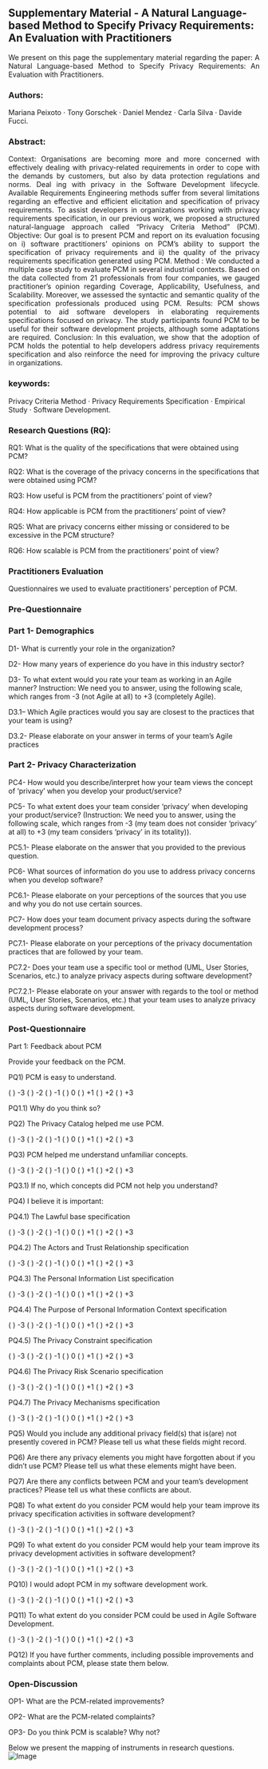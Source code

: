 ## Supplementary Material - A Natural Language-based Method to Specify Privacy Requirements: An Evaluation with Practitioners
<div style="text-align: justify">We present on this page the supplementary material regarding the paper: A Natural Language-based Method to Specify Privacy Requirements: An Evaluation with Practitioners.</div> 

### Authors: 
Mariana Peixoto · Tony Gorschek · Daniel Mendez · Carla Silva · Davide Fucci.

### Abstract:
<div style="text-align: justify">Context: Organisations are becoming more and more concerned with effectively dealing with privacy-related requirements in order to cope with the demands by customers, but also by data protection regulations and norms. Deal ing with privacy in the Software Development lifecycle. Available Requirements Engineering methods suffer from several limitations regarding an effective and efficient elicitation and specification of privacy requirements. To assist developers in organizations working with privacy requirements specification, in our previous work, we proposed a structured natural-language approach called “Privacy
Criteria Method” (PCM). Objective: Our goal is to present PCM and report on its evaluation focusing on i) software practitioners’ opinions on PCM’s ability to support the specification of privacy requirements and ii) the quality of the privacy requirements specification generated using PCM. Method : We conducted a multiple case study to evaluate PCM in several industrial contexts. Based on the data collected from 21 professionals from four companies, we gauged practitioner’s opinion regarding Coverage, Applicability, Usefulness, and Scalability. Moreover, we assessed the syntactic and semantic quality of the specification professionals produced using PCM. Results: PCM shows potential to aid software developers in elaborating requirements specifications focused on privacy. The study participants found PCM to be useful for their software development projects, although some adaptations are required. Conclusion: In this evaluation, we show that the adoption of PCM holds the potential to help developers address privacy requirements specification and also reinforce the need for improving the privacy culture in organizations.</div>

### keywords:
Privacy Criteria Method · Privacy Requirements Specification · Empirical Study · Software Development.

### Research Questions (RQ): 

RQ1: What is the quality of the specifications that were obtained using PCM?

RQ2: What is the coverage of the privacy concerns in the specifications that were obtained using PCM?

RQ3: How useful is PCM from the practitioners’ point of view?

RQ4: How applicable is PCM from the practitioners’ point of view?

RQ5: What are privacy concerns either missing or considered to be excessive in the PCM structure?

RQ6: How scalable is PCM from the practitioners’ point of view?

### Practitioners Evaluation
<div style="text-align: justify">Questionnaires we used to evaluate practitioners' perception of PCM. </div>


### Pre-Questionnaire


### Part 1- Demographics

D1- What is currently your role in the organization?

D2- How many years of experience do you have in this industry sector?

D3- To what extent would you rate your team as working in an Agile manner? Instruction: We need you to answer, using the following scale, which ranges from -3 (not Agile at all) to +3 (completely Agile).

D3.1– Which Agile practices would you say are closest to the practices that your team is using?

D3.2- Please elaborate on your answer in terms of your team’s Agile practices

### Part 2- Privacy Characterization

PC4- How would you describe/interpret  how your team views the concept of ‘privacy’ when you develop your product/service?

PC5- To what extent does your team consider ‘privacy’ when developing your product/service? (Instruction: We need you to answer, using the following scale, which ranges from -3 (my team does not consider 
‘privacy‘ at all) to +3 (my team considers ‘privacy’ in its totality)).

PC5.1- Please elaborate on the answer that you provided to the previous question.

PC6- What sources of information do you use to address privacy concerns when you develop software?

PC6.1- Please elaborate on your perceptions of the sources that you use and why you do not use certain sources.

PC7- How does your team document privacy aspects during the software development process?

PC7.1- Please elaborate on your perceptions of the privacy documentation practices that are followed by your team.

PC7.2- Does your team use a specific tool or method (UML, User Stories, Scenarios, etc.) to analyze privacy aspects during software development?

PC7.2.1- Please elaborate on your answer with regards to the tool or method (UML, User Stories, Scenarios, etc.) that your team uses to analyze privacy aspects during software development.

### Post-Questionnaire

Part 1: Feedback about PCM

Provide your feedback on the PCM. 

PQ1) PCM is easy to understand.

( ) -3 ( ) -2 ( ) -1 ( ) 0 ( ) +1 ( ) +2 ( ) +3

PQ1.1) Why do you think so?

PQ2) The Privacy Catalog helped me use PCM.

( ) -3 ( ) -2 ( ) -1 ( ) 0 ( ) +1 ( ) +2 ( ) +3

PQ3) PCM helped me understand unfamiliar concepts.

( ) -3 ( ) -2 ( ) -1 ( ) 0 ( ) +1 ( ) +2 ( ) +3

PQ3.1) If no, which concepts did PCM not help you understand?

PQ4) I believe it is important:

PQ4.1) The Lawful base specification

( ) -3 ( ) -2 ( ) -1 ( ) 0 ( ) +1 ( ) +2 ( ) +3

PQ4.2) The Actors and Trust Relationship specification

( ) -3 ( ) -2 ( ) -1 ( ) 0 ( ) +1 ( ) +2 ( ) +3

PQ4.3) The Personal Information List specification

( ) -3 ( ) -2 ( ) -1 ( ) 0 ( ) +1 ( ) +2 ( ) +3

PQ4.4) The Purpose of Personal Information Context specification

( ) -3 ( ) -2 ( ) -1 ( ) 0 ( ) +1 ( ) +2 ( ) +3

PQ4.5) The Privacy Constraint specification

( ) -3 ( ) -2 ( ) -1 ( ) 0 ( ) +1 ( ) +2 ( ) +3

PQ4.6) The Privacy Risk Scenario specification

( ) -3 ( ) -2 ( ) -1 ( ) 0 ( ) +1 ( ) +2 ( ) +3

PQ4.7) The Privacy Mechanisms specification

( ) -3 ( ) -2 ( ) -1 ( ) 0 ( ) +1 ( ) +2 ( ) +3

PQ5) Would you include any additional privacy field(s) that is(are) not presently covered in PCM? Please tell us what these fields might record.

PQ6) Are there any privacy elements you might have forgotten about if you didn’t use PCM? Please tell us what these elements might have been.

PQ7) Are there any conflicts between PCM and your team’s development practices? Please tell us what these conflicts are about.

PQ8) To what extent do you consider PCM would help your team improve its privacy specification activities in software development?

( ) -3 ( ) -2 ( ) -1 ( ) 0 ( ) +1 ( ) +2 ( ) +3

PQ9) To what extent do you consider PCM would help your team improve its privacy development activities in software development?

( ) -3 ( ) -2 ( ) -1 ( ) 0 ( ) +1 ( ) +2 ( ) +3

PQ10) I would adopt PCM in my software development work.

( ) -3 ( ) -2 ( ) -1 ( ) 0 ( ) +1 ( ) +2 ( ) +3

PQ11) To what extent do you consider PCM could be used in Agile Software Development.

( ) -3 ( ) -2 ( ) -1 ( ) 0 ( ) +1 ( ) +2 ( ) +3

PQ12) If you have further comments, including possible improvements and complaints about PCM, please state them below.


### Open-Discussion

OP1- What are the PCM-related improvements?

OP2- What are the PCM-related complaints?

OP3- Do you think PCM is scalable? Why not?

Below we present the mapping of instruments in research questions.
![Image](https://github.com/Marianapmaia/SupplementaryMaterial-PrivacyCriteriaMethod/blob/master/InstrumentsxRQ.png?raw=true)




